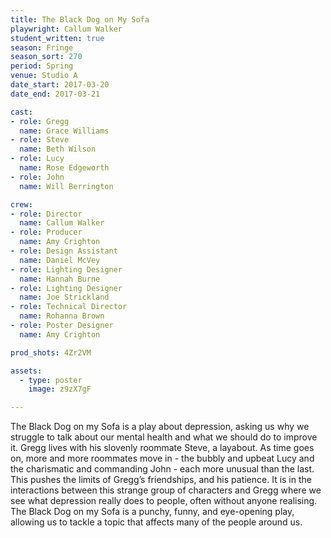 ```yaml
---
title: The Black Dog on My Sofa 
playwright: Callum Walker
student_written: true
season: Fringe
season_sort: 270
period: Spring
venue: Studio A
date_start: 2017-03-20
date_end: 2017-03-21

cast:
- role: Gregg
  name: Grace Williams
- role: Steve
  name: Beth Wilson
- role: Lucy
  name: Rose Edgeworth
- role: John
  name: Will Berrington

crew:
- role: Director
  name: Callum Walker
- role: Producer
  name: Amy Crighton
- role: Design Assistant
  name: Daniel McVey
- role: Lighting Designer
  name: Hannah Burne
- role: Lighting Designer
  name: Joe Strickland
- role: Technical Director
  name: Rohanna Brown
- role: Poster Designer
  name: Amy Crighton

prod_shots: 4Zr2VM

assets:
  - type: poster
    image: z9zX7gF

---
```


The Black Dog on my Sofa is a play about depression, asking us why we struggle to talk about our mental health and what we should do to improve it. Gregg lives with his slovenly roommate Steve, a layabout. As time goes on, more and more roommates move in - the bubbly and upbeat Lucy and the charismatic and commanding John - each more unusual than the last. This pushes the limits of Gregg’s friendships, and his patience. It is in the interactions between this strange group of characters and Gregg where we see what depression really does to people, often without anyone realising. The Black Dog on my Sofa is a punchy, funny, and eye-opening play, allowing us to tackle a topic that affects many of the people around us.

